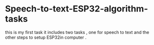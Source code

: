 # Speech-to-text-ESP32-algorithm-tasks
this is my first task it includes two tasks , one for speech to text and the other steps to setup ESP32in computer . 
